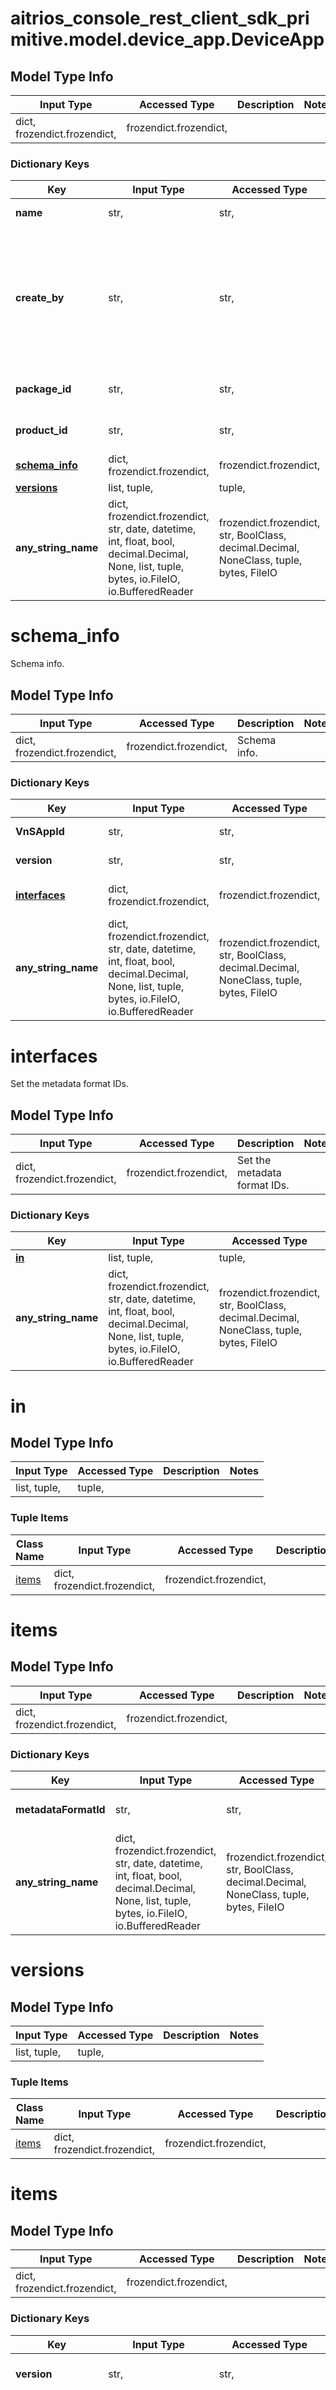 # aitrios_console_rest_client_sdk_primitive.model.device_app.DeviceApp

## Model Type Info
Input Type | Accessed Type | Description | Notes
------------ | ------------- | ------------- | -------------
dict, frozendict.frozendict,  | frozendict.frozendict,  |  | 

### Dictionary Keys
Key | Input Type | Accessed Type | Description | Notes
------------ | ------------- | ------------- | ------------- | -------------
**name** | str,  | str,  | Set the app name. | [optional] 
**create_by** | str,  | str,  | Set the create_by. - Value definition   Self: Self-training models   Marketplace: Marketplace purchacing model  | [optional] 
**package_id** | str,  | str,  | Set the marketplace package ID. | [optional] 
**product_id** | str,  | str,  | Set the marketplace product ID. | [optional] 
**[schema_info](#schema_info)** | dict, frozendict.frozendict,  | frozendict.frozendict,  | Schema info. | [optional] 
**[versions](#versions)** | list, tuple,  | tuple,  |  | [optional] 
**any_string_name** | dict, frozendict.frozendict, str, date, datetime, int, float, bool, decimal.Decimal, None, list, tuple, bytes, io.FileIO, io.BufferedReader | frozendict.frozendict, str, BoolClass, decimal.Decimal, NoneClass, tuple, bytes, FileIO | any string name can be used but the value must be the correct type | [optional]

# schema_info

Schema info.

## Model Type Info
Input Type | Accessed Type | Description | Notes
------------ | ------------- | ------------- | -------------
dict, frozendict.frozendict,  | frozendict.frozendict,  | Schema info. | 

### Dictionary Keys
Key | Input Type | Accessed Type | Description | Notes
------------ | ------------- | ------------- | ------------- | -------------
**VnSAppId** | str,  | str,  | Set the VnS app ID. | [optional] 
**version** | str,  | str,  | Set the app version no. | [optional] 
**[interfaces](#interfaces)** | dict, frozendict.frozendict,  | frozendict.frozendict,  | Set the metadata format IDs. | [optional] 
**any_string_name** | dict, frozendict.frozendict, str, date, datetime, int, float, bool, decimal.Decimal, None, list, tuple, bytes, io.FileIO, io.BufferedReader | frozendict.frozendict, str, BoolClass, decimal.Decimal, NoneClass, tuple, bytes, FileIO | any string name can be used but the value must be the correct type | [optional]

# interfaces

Set the metadata format IDs.

## Model Type Info
Input Type | Accessed Type | Description | Notes
------------ | ------------- | ------------- | -------------
dict, frozendict.frozendict,  | frozendict.frozendict,  | Set the metadata format IDs. | 

### Dictionary Keys
Key | Input Type | Accessed Type | Description | Notes
------------ | ------------- | ------------- | ------------- | -------------
**[in](#in)** | list, tuple,  | tuple,  |  | [optional] 
**any_string_name** | dict, frozendict.frozendict, str, date, datetime, int, float, bool, decimal.Decimal, None, list, tuple, bytes, io.FileIO, io.BufferedReader | frozendict.frozendict, str, BoolClass, decimal.Decimal, NoneClass, tuple, bytes, FileIO | any string name can be used but the value must be the correct type | [optional]

# in

## Model Type Info
Input Type | Accessed Type | Description | Notes
------------ | ------------- | ------------- | -------------
list, tuple,  | tuple,  |  | 

### Tuple Items
Class Name | Input Type | Accessed Type | Description | Notes
------------- | ------------- | ------------- | ------------- | -------------
[items](#items) | dict, frozendict.frozendict,  | frozendict.frozendict,  |  | 

# items

## Model Type Info
Input Type | Accessed Type | Description | Notes
------------ | ------------- | ------------- | -------------
dict, frozendict.frozendict,  | frozendict.frozendict,  |  | 

### Dictionary Keys
Key | Input Type | Accessed Type | Description | Notes
------------ | ------------- | ------------- | ------------- | -------------
**metadataFormatId** | str,  | str,  | Set the metadata format ID. | [optional] 
**any_string_name** | dict, frozendict.frozendict, str, date, datetime, int, float, bool, decimal.Decimal, None, list, tuple, bytes, io.FileIO, io.BufferedReader | frozendict.frozendict, str, BoolClass, decimal.Decimal, NoneClass, tuple, bytes, FileIO | any string name can be used but the value must be the correct type | [optional]

# versions

## Model Type Info
Input Type | Accessed Type | Description | Notes
------------ | ------------- | ------------- | -------------
list, tuple,  | tuple,  |  | 

### Tuple Items
Class Name | Input Type | Accessed Type | Description | Notes
------------- | ------------- | ------------- | ------------- | -------------
[items](#items) | dict, frozendict.frozendict,  | frozendict.frozendict,  |  | 

# items

## Model Type Info
Input Type | Accessed Type | Description | Notes
------------ | ------------- | ------------- | -------------
dict, frozendict.frozendict,  | frozendict.frozendict,  |  | 

### Dictionary Keys
Key | Input Type | Accessed Type | Description | Notes
------------ | ------------- | ------------- | ------------- | -------------
**version** | str,  | str,  | Set the app version number. | [optional] 
**compiled_flg** | str,  | str,  | Set the compiled flg. - Value definition   0 : Specified App is not compiled   1 : Specified App is compiled  | [optional] 
**status** | str,  | str,  | Set the status. - Value definition   0: before compilation   1: during compilation   2: successful   3: failed  | [optional] 
**comment** | str,  | str,  | Set the comment. | [optional] 
**deploy_count** | str,  | str,  | Set the deploy count. | [optional] 
**ins_id** | str,  | str,  | Set the settings author. | [optional] 
**ins_date** | str,  | str,  | Set the date the settings were created. | [optional] 
**upd_id** | str,  | str,  | Set the settings updater. | [optional] 
**upd_date** | str,  | str,  | Set the date the settings were updated. | [optional] 
**any_string_name** | dict, frozendict.frozendict, str, date, datetime, int, float, bool, decimal.Decimal, None, list, tuple, bytes, io.FileIO, io.BufferedReader | frozendict.frozendict, str, BoolClass, decimal.Decimal, NoneClass, tuple, bytes, FileIO | any string name can be used but the value must be the correct type | [optional]

[[Back to Model list]](../../README.md#documentation-for-models) [[Back to API list]](../../README.md#documentation-for-api-endpoints) [[Back to README]](../../README.md)

